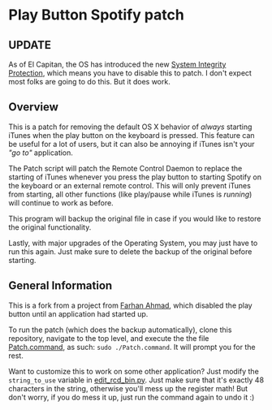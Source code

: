 Play Button Spotify patch
========================

UPDATE
--------
As of El Capitan, the OS has introduced the new [System Integrity Protection](https://en.wikipedia.org/wiki/System_Integrity_Protection), which means you have to disable this to patch.  I don't expect most folks are going to do this.  But it does work.

Overview
--------
This is a patch for removing the default OS X behavior of _always_ starting
iTunes when the play button on the keyboard is pressed.  This feature can be
useful for a lot of users, but it can also be annoying if iTunes isn't your _"go to"_ application.

The Patch script will patch the Remote Control Daemon to replace the starting of
iTunes whenever you press the play button to starting Spotify on the keyboard or an external remote control. This will only prevent iTunes from starting, all other functions (like play/pause while iTunes is _running_) will continue to work as before.

This program will backup the original file in case if you would like to restore the original functionality.

Lastly, with major upgrades of the Operating System, you may just have to run this again.  Just make sure to delete the backup of the original before starting.



General Information
-------------------
This is a fork from a project from [Farhan Ahmad](https://github.com/thebitguru/play-button-itunes-patch), which disabled the play button until an application had started up.

To run the patch (which does the backup automatically), clone this repository, navigate to the top level, and execute the the file [Patch.command](https://github.com/jlgrock/play-button-spotify-patch/blob/master/Patch.command), as such: `sudo ./Patch.command`.  It will prompt you for the rest.

Want to customize this to work on some other application?  Just modify the `string_to_use` variable in [edit_rcd_bin.py](https://github.com/jlgrock/play-button-spotify-patch/blob/master/edit_rcd_bin.py).  Just make sure that it's exactly 48 characters in the string, otherwise you'll mess up the register math!  But don't worry, if you do mess it up, just run the command again to undo it :)

